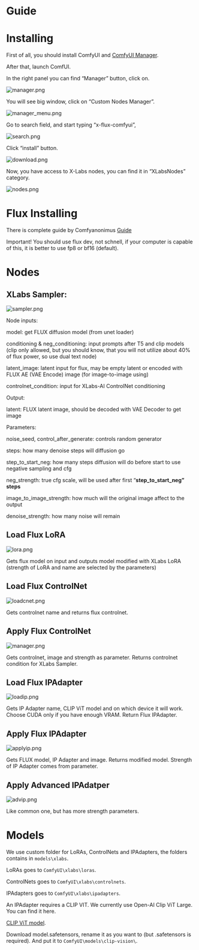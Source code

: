 # Guide

# Installing

First of all, you should install ComfyUI and [ComfyUI Manager](https://github.com/ltdrdata/ComfyUI-Manager).

After that, launch ComfUI.



In the right panel you can find “Manager” button, click on.

![manager.png](guide/manager.png)

You will see big window, click on “Custom Nodes Manager”. 

![manager_menu.png](guide/manager_menu.png)

Go to search field, and start typing “x-flux-comfyui”,

![search.png](guide/search.png)

Click “install” button.

![download.png](guide/download.png)

Now, you have access to X-Labs nodes, you can find it in “XLabsNodes” category.

![nodes.png](guide/manager.png)

# Flux Installing

There is complete guide by Comfyanonimus [Guide](https://comfyanonymous.github.io/ComfyUI_examples/flux/)

Important! You should use flux dev, not schnell, if your computer is capable of this, it is better to use fp8 or bf16 (default).

# Nodes

## XLabs Sampler:

![sampler.png](guide/sampler.png)

Node inputs:

model: get FLUX diffusion model (from unet loader)

conditioning & neg_conditioning: input prompts after T5 and clip models (clip only allowed, but you should know, that you will not utilize about 40% of flux power, so use dual text node)

latent_image: latent input for flux, may be empty latent or encoded with FLUX AE (VAE Encode) image (for image-to-image using)

controlnet_condition: input for XLabs-AI ControlNet conditioning

Output:

latent: FLUX latent image, should be decoded with VAE Decoder to get image

Parameters: 

noise_seed, control_after_generate: controls random generator

steps: how many denoise steps will diffusion go

step_to_start_neg: how many steps diffusion will do before start to use negative sampling and cfg

neg_strength: true cfg scale, will be used after first “**step_to_start_neg” steps**

image_to_image_strength: how much will the original image affect to the output

denoise_strength: how many noise will remain

## Load Flux LoRA

![lora.png](guide/lora.png)

Gets flux model on input and outputs model modified with XLabs LoRA (strength of LoRA and name are selected by the parameters)

## Load Flux ControlNet

![loadcnet.png](guide/loadcnet.png)

Gets controlnet name and returns flux controlnet.

## Apply Flux ControlNet

![manager.png](guide/manager.png)

Gets controlnet, image and strength as parameter. Returns controlnet condition for XLabs Sampler.

## Load Flux IPAdapter

![loadip.png](guide/loadip.png)

Gets IP Adapter name, CLIP ViT model and on which device it will work. Choose CUDA only if you have enough VRAM. Return Flux IPAdapter.

## Apply Flux IPAdapter

![applyip.png](guide/applyip.png)

Gets FLUX model, IP Adapter and image. Returns modified model. Strength of IP Adapter comes from parameter.

## Apply Advanced IPAdatper

![advip.png](guide/advip.png)

Like common one, but has more strength parameters.

# Models

We use custom folder for LoRAs, ControlNets and IPAdapters, the folders contains in `models\xlabs`.

LoRAs goes to `ComfyUI\xlabs\loras`.

ControlNets goes to `ComfyUI\xlabs\controlnets`.

IPAdapters goes to `ComfyUI\xlabs\ipadapters`.

An IPAdapter requires a CLIP VIT. We currently use Open-AI Clip ViT Large. You can find it here.

[CLIP ViT model](https://huggingface.co/openai/clip-vit-large-patch14).

Download model.safetensors, rename it as you want to (but .safetensors is required). And put it to `ComfyUI\models\clip-vision\`.
